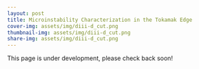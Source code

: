```yaml
---
layout: post
title: Microinstability Characterization in the Tokamak Edge
cover-img: assets/img/diii-d_cut.png
thumbnail-img: assets/img/diii-d_cut.png
share-img: assets/img/diii-d_cut.png
---
```

 
This page is under development, please check back soon!